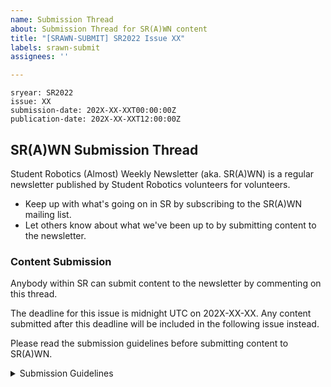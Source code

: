 ```yaml
---
name: Submission Thread
about: Submission Thread for SR(A)WN content
title: "[SRAWN-SUBMIT] SR2022 Issue XX"
labels: srawn-submit
assignees: ''

---
```

```
sryear: SR2022
issue: XX
submission-date: 202X-XX-XXT00:00:00Z
publication-date: 202X-XX-XXT12:00:00Z
```
## SR(A)WN Submission Thread

Student Robotics (Almost) Weekly Newsletter (aka. SR(A)WN) is a regular newsletter published by Student Robotics volunteers for volunteers.

- Keep up with what's going on in SR by subscribing to the SR(A)WN mailing list.
- Let others know about what we've been up to by submitting content to the newsletter.

### Content Submission

Anybody within SR can submit content to the newsletter by commenting on this thread.

The deadline for this issue is midnight UTC on 202X-XX-XX. Any content submitted after this deadline will be included in the following issue instead.

Please read the submission guidelines before submitting content to SR(A)WN.

<details>
<summary>Submission Guidelines</summary>

- Be inclusive! This is a newsletter for all volunteers, so please try not to assume knowledge (technical, or of specific activities within SR).
- Please follow the [code of conduct](https://opsmanual.studentrobotics.org/about-the-charity/code-of-conduct) when writing and submitting content.
- SR(A)WN is a public newsletter. Please don't submit any sensitive or inappropriate content.
- If additional help is required for something, you can **embolden** it to indicate this to volunteers.
- Please use [Commonmark Markdown](https://commonmark.org/help/) where possible when writing content. Some formatting may be stripped or changed during editing, or by the newsletter template.
- Please use alt text when submitting images to the newsletter, as some mail clients may not be able to read HTML.
</details>
